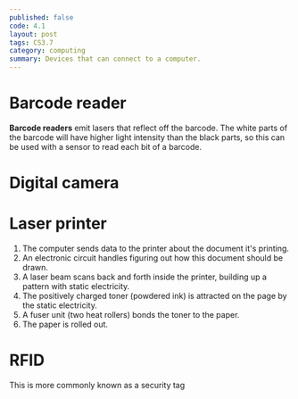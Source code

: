```yaml
---
published: false
code: 4.1
layout: post
tags: CS3.7
category: computing
summary: Devices that can connect to a computer.
---
```

# Barcode reader

**Barcode readers** emit lasers that reflect off the barcode. The white parts of the barcode will have higher light intensity than the black parts, so this can be used with a sensor to read each bit of a barcode.

# Digital camera

# Laser printer

1. The computer sends data to the printer about the document it's printing.
2. An electronic circuit handles figuring out how this document should be drawn.
3. A laser beam scans back and forth inside the printer, building up a pattern with static electricity.
4. The positively charged toner (powdered ink) is attracted on the page by the static electricity.
5. A fuser unit (two heat rollers) bonds the toner to the paper.
6. The paper is rolled out.

# RFID

This is more commonly known as a security tag
